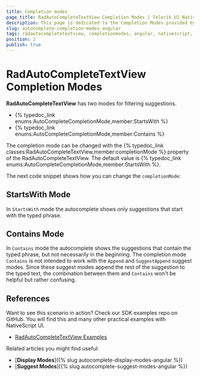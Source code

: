 ```yaml
---
title: Completion modes
page_title: RadAutoCompleteTextView Completion Modes | Telerik UI NativeScript
description: This page is dedicated to the Completion Modes provided by the RadAutoCompleteTextView control.
slug: autocomplete-completion-modes-angular
tags: radautocompletetextview, completionmodes, angular, nativescript, professional, ui
position: 2
publish: true
---
```


# RadAutoCompleteTextView Completion Modes

**RadAutoCompleteTextView** has two modes for filtering suggestions. 

- {% typedoc_link enums:AutoCompleteCompletionMode,member:StartsWith %}
- {% typedoc_link enums:AutoCompleteCompletionMode,member:Contains %}

The completion mode can be changed with the {% typedoc_link classes:RadAutoCompleteTextView,member:completionMode %} property of the RadAutoCompleteTextView. The default value is {% typedoc_link enums:AutoCompleteCompletionMode,member:StartsWith %}.

The next code snippet shows how you can change the `completionMode`:

<snippet id='angular-autocomplete-startswith-mode-html'/>
<snippet id='angular-autocomplete-startswith-mode'/>

## StartsWith Mode

In `StartsWith` mode the autocomplete shows only suggestions that start with the typed phrase.

## Contains Mode
In `Contains` mode the autocomplete shows the suggestions that contain the typed phrase, but not necessarily in the beginning.
The completion mode `Contains` is not intended to work with the `Append` and  `SuggestAppend`  suggest modes.
Since these suggest modes append the rest of the suggestion to the typed text, the combination between them and `Contains` won't be helpful but rather confusing.

## References
Want to see this scenario in action?
Check our SDK examples repo on GitHub. You will find this and many other practical examples with NativeScript UI.

* [RadAutoCompleteTextView Examples](https://github.com/NativeScript/nativescript-ui-samples-angular/tree/master/autocomplete/app/examples/)

Related articles you might find useful:

* [**Display Modes**]({% slug autocomplete-display-modes-angular %})
* [**Suggest Modes**]({% slug autocomplete-suggest-modes-angular %})
